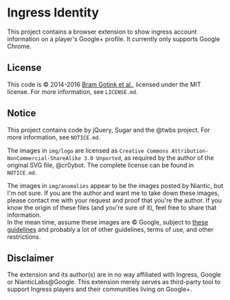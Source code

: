 # Ingress Identity

This project contains a browser extension to show ingress account information on
a player's Google+ profile. It currently only supports Google Chrome.

## License

This code is &copy; 2014-2016 [Bram Gotink et al.](https://github.com/bgotink/IngressIdentity/graphs/contributors), licensed
under the MIT license. For more information, see `LICENSE.md`.  

## Notice
This project contains code by jQuery, Sugar and the @twbs project. For
more information, see `NOTICE.md`.

The images in `img/logo` are licensed as `Creative Commons Attribution-NonCommercial-ShareAlike 3.0 Unported`,
as required by the author of the original SVG file, @cr0ybot. The complete license
can be found in `NOTICE.md`.

The images in `img/anomalies` appear to be the images posted by Niantic, but I'm
not sure. If you are the author and want me to take down these images, please
contact me with your request and proof that you're the author. If you know the
origin of these files (and you're sure of it), feel free to share that information.  
In the mean time, assume these images are &copy; Google, subject to [these guidelines](https://support.google.com/ingress/answer/2924461)
and probably a lot of other guidelines, terms of use, and other restrictions.

## Disclaimer

The extension and its author(s) are in no way affiliated with
Ingress, Google or NianticLabs@Google. This extension merely
serves as third-party tool to support Ingress players and their
communities living on Google+.
